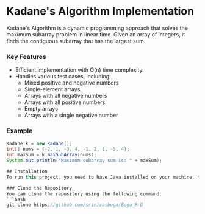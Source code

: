 # Kadane's Algorithm Implementation

Kadane's Algorithm is a dynamic programming approach that solves the maximum subarray problem in linear time. Given an array of integers, it finds the contiguous subarray that has the largest sum.

### Key Features
- Efficient implementation with O(n) time complexity.
- Handles various test cases, including:
  - Mixed positive and negative numbers
  - Single-element arrays
  - Arrays with all negative numbers
  - Arrays with all positive numbers
  - Empty arrays
  - Arrays with a single negative number

### Example

```java
Kadane k = new Kadane();
int[] nums = {-2, 1, -3, 4, -1, 2, 1, -5, 4};
int maxSum = k.maxSubArray(nums);
System.out.println("Maximum subarray sum is: " + maxSum); 

## Installation
To run this project, you need to have Java installed on your machine. You can download it from [Oracle's official website](https://www.oracle.com/java/technologies/javase-jdk11-downloads.html) or use a package manager for your operating system.

### Clone the Repository
You can clone the repository using the following command:
```bash
git clone https://github.com/srinivasboga/Boga_R-D
